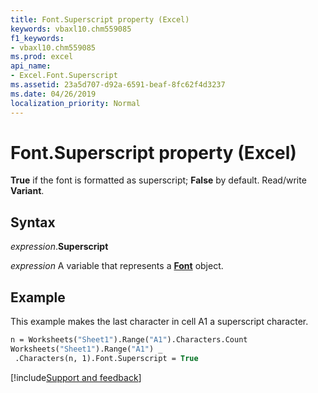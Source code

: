 ```yaml
---
title: Font.Superscript property (Excel)
keywords: vbaxl10.chm559085
f1_keywords:
- vbaxl10.chm559085
ms.prod: excel
api_name:
- Excel.Font.Superscript
ms.assetid: 23a5d707-d92a-6591-beaf-8fc62f4d3237
ms.date: 04/26/2019
localization_priority: Normal
---
```



# Font.Superscript property (Excel)

**True** if the font is formatted as superscript; **False** by default. Read/write **Variant**.


## Syntax

_expression_.**Superscript**

_expression_ A variable that represents a **[Font](excel.font(object).md)** object.


## Example

This example makes the last character in cell A1 a superscript character.

```vb
n = Worksheets("Sheet1").Range("A1").Characters.Count 
Worksheets("Sheet1").Range("A1") _ 
 .Characters(n, 1).Font.Superscript = True
```




[!include[Support and feedback](~/includes/feedback-boilerplate.md)]
